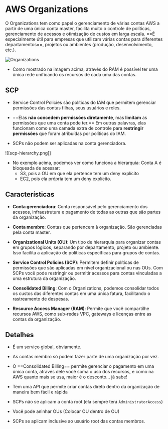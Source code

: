 # AWS Organizations
O Organizations tem como papel o gerenciamento de várias contas AWS a partir de uma única conta master, facilita muito o controle de políticas, gerenciamento de acessos e otimização de custos em larga escala. ==É especialmente útil para empresas que utilizam várias contas para diferentes departamentos==, projetos ou ambientes (produção, desenvolvimento, etc.).

![Organizations](Organizations.png)
- Como mostrado na imagem acima, através do RAM é possível ter uma única rede unificando os recursos de cada uma das contas.

## SCP
- Service Control Policies são políticas do IAM que permitem gerenciar permissões das contas filhas, seus usuários e roles.

- ==Elas **não concedem permissões diretamente**, mas **limitam** as permissões que uma conta pode ter.== Em outras palavras, elas funcionam como uma camada extra de controle para **restringir permissões** que foram atribuídas por políticas do IAM.

- SCPs não podem ser aplicadas na conta gerenciadora.


![[scp-hierarchy.png]]

- No exemplo acima, podemos ver como funciona a hierarquia: Conta A é bloqueada de acessar:
	- S3, pois a OU em que ela pertence tem um deny explícito
	- EC2, pois ela própria tem um deny explícito.

## Características
- **Conta gerenciadora**: Conta responsável pelo gerenciamento dos acessos, infraestrutura e pagamento de todas as outras que são partes da organização.

- **Conta membro**: Contas que pertencem à organização. São gerenciadas pela conta master.

- **Organizational Units (OU)**: Um tipo de hierarquia para organizar contas em grupos lógicos, separando por departamento, projeto ou ambiente. Isso facilita a aplicação de políticas específicas para grupos de contas.

- **Service Control Policies (SCP)**: Permitem definir políticas de permissões que são aplicadas em nível organizacional ou nas OUs. Com SCPs você pode restringir ou permitir acessos para contas vinculadas a uma estrutura da organização.

- **Consolidated Billing**: Com o Organizations, podemos consolidar todos os custos das diferentes contas em uma única fatura, facilitando o rastreamento de despesas.

- **Resource Access Manager (RAM)**: Permite que você compartilhe recursos AWS, como sub-redes VPC, gateways e licenças entre as contas da organização.

## Detalhes
- É um serviço global, obviamente.

- As contas membro só podem fazer parte de uma organização por vez.

- O ==Consolidated Billing== permite gerenciar o pagamento em uma única conta, através dele você soma o uso dos recursos, e como na AWS quanto mais se usa, maior é o desconto... já sabe!

- Tem uma API que permite criar contas direto dentro da organização de maneira bem fácil e rápida

- SCPs não se aplicam a conta root (ela sempre terá `AdministratorAccess`)

- Você pode aninhar OUs (Colocar OU dentro de OU)
- SCPs se aplicam inclusive ao usuário root das contas membros.